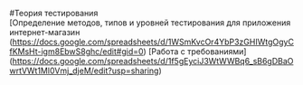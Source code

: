 #Теория тестирования  
[Определение методов, типов и уровней тестирования для приложения интернет-магазин (https://docs.google.com/spreadsheets/d/1WSmKvcOr4YbP3zGHIWtgOgyCfKMsHt-igm8EbwS8ghc/edit#gid=0)
[Работа с требованиями] (https://docs.google.com/spreadsheets/d/1f5gEyciJ3WtWWBq6_sB6gDBaOwrtVWt1Ml0Vmj_djeM/edit?usp=sharing)

